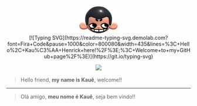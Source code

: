 <div align="center">
  <img height="75px" src="khicon.png" alt="logo">
</div>

<div align="center">
[![Typing SVG](https://readme-typing-svg.demolab.com?font=Fira+Code&pause=1000&color=800080&width=435&lines=%3C+Hello%2C+Kau%C3%AA+Henrick+here!%2F%3E;%3C+Welcome+to+my+GitHub+page%2F%3E)](https://git.io/typing-svg)
</div>

<p align="center">
 <img src="https://skillicons.dev/icons?i=html,css,javascript,nodejs,git,ruby,rails"/>
</p>

> Hello friend, **my name is Kauê**, welcome!!

---

> Olá amigo, **meu nome é Kauê**, seja bem vindo!!
